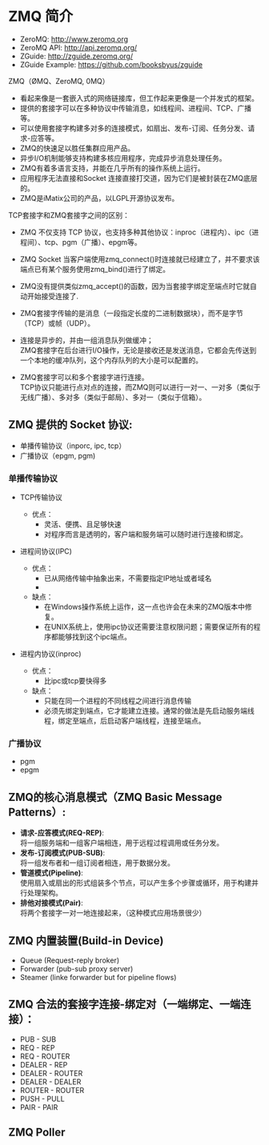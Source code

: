 # ZMQ 简介

 - ZeroMQ: http://www.zeromq.org
 - ZeroMQ API: http://api.zeromq.org/
 - ZGuide: http://zguide.zeromq.org/
 - ZGuide Example: https://github.com/booksbyus/zguide

 ZMQ（ØMQ、ZeroMQ, 0MQ）

 - 看起来像是一套嵌入式的网络链接库，但工作起来更像是一个并发式的框架。
 - 提供的套接字可以在多种协议中传输消息，如线程间、进程间、TCP、广播等。
 - 可以使用套接字构建多对多的连接模式，如扇出、发布-订阅、任务分发、请求-应答等。
 - ZMQ的快速足以胜任集群应用产品。
 - 异步I/O机制能够支持构建多核应用程序，完成异步消息处理任务。
 - ZMQ有着多语言支持，并能在几乎所有的操作系统上运行。
 - 应用程序无法直接和Socket 连接直接打交道，因为它们是被封装在ZMQ底层的。
 - ZMQ是iMatix公司的产品，以LGPL开源协议发布。

TCP套接字和ZMQ套接字之间的区别：

 - ZMQ 不仅支持 TCP 协议，也支持多种其他协议：inproc（进程内）、ipc（进程间）、tcp、pgm（广播）、epgm等。

 - ZMQ Socket 当客户端使用zmq_connect()时连接就已经建立了，并不要求该端点已有某个服务使用zmq_bind()进行了绑定。

 - ZMQ没有提供类似zmq_accept()的函数，因为当套接字绑定至端点时它就自动开始接受连接了.

 - ZMQ套接字传输的是消息（一段指定长度的二进制数据块），而不是字节（TCP）或帧（UDP）。
 
 - 连接是异步的，并由一组消息队列做缓冲；  
 ZMQ套接字在后台进行I/O操作，无论是接收还是发送消息，它都会先传送到一个本地的缓冲队列，这个内存队列的大小是可以配置的。

 - ZMQ套接字可以和多个套接字进行连接。  
 TCP协议只能进行点对点的连接，而ZMQ则可以进行一对一、一对多（类似于无线广播）、多对多（类似于邮局）、多对一（类似于信箱）。

## ZMQ 提供的 Socket 协议:

 - 单播传输协议（inporc, ipc, tcp）
 - 广播协议（epgm, pgm)

 ### 单播传输协议

 - TCP传输协议
    - 优点：
        - 灵活、便携、且足够快速
        - 对程序而言是透明的，客户端和服务端可以随时进行连接和绑定。

 - 进程间协议(IPC)  
    - 优点：
        - 已从网络传输中抽象出来，不需要指定IP地址或者域名
        - 
    - 缺点：
        - 在Windows操作系统上运作，这一点也许会在未来的ZMQ版本中修复。
        - 在UNIX系统上，使用ipc协议还需要注意权限问题；需要保证所有的程序都能够找到这个ipc端点。

 - 进程内协议(inproc)  
    - 优点：
       - 比ipc或tcp要快得多
    - 缺点：
        - 只能在同一个进程的不同线程之间进行消息传输
        - 必须先绑定到端点，它才能建立连接。通常的做法是先启动服务端线程，绑定至端点，后启动客户端线程，连接至端点。

### 广播协议

 - pgm
 - epgm

## ZMQ的核心消息模式（ZMQ Basic Message Patterns）:

 - **请求-应答模式(REQ-REP)**:  
    将一组服务端和一组客户端相连，用于远程过程调用或任务分发。
 - **发布-订阅模式(PUB-SUB)**:  
    将一组发布者和一组订阅者相连，用于数据分发。  
 - **管道模式(Pipeline)**:  
    使用扇入或扇出的形式组装多个节点，可以产生多个步骤或循环，用于构建并行处理架构。 
 - **排他对接模式(Pair)**:  
    将两个套接字一对一地连接起来，（这种模式应用场景很少） 

## ZMQ 内置装置(Build-in Device)

 - Queue (Request-reply broker)
 - Forwarder (pub-sub proxy server)
 - Steamer (linke forwarder but for pipeline flows)

## ZMQ 合法的套接字连接-绑定对（一端绑定、一端连接）：

 - PUB - SUB
 - REQ - REP
 - REQ - ROUTER
 - DEALER - REP
 - DEALER - ROUTER
 - DEALER - DEALER
 - ROUTER - ROUTER
 - PUSH - PULL
 - PAIR - PAIR

## ZMQ Poller

 
 

 



